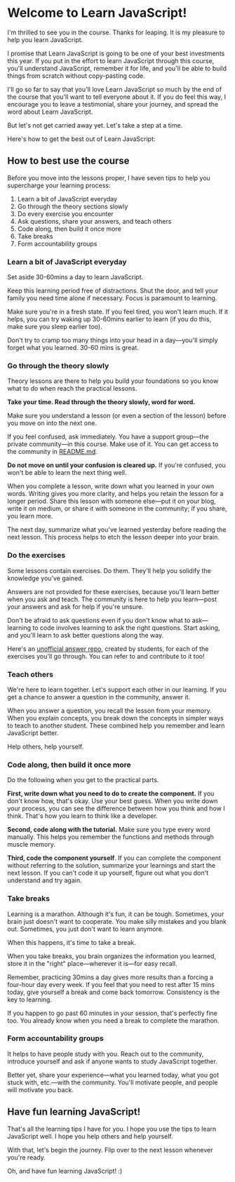 # Welcome to Learn JavaScript!

I'm thrilled to see you in the course. Thanks for leaping. It is my pleasure to help you learn JavaScript.

I promise that Learn JavaScript is going to be one of your best investments this year. If you put in the effort to learn JavaScript through this course, you'll understand JavaScript, remember it for life, and you'll be able to build things from scratch without copy-pasting code.

I'll go so far to say that you'll love Learn JavaScript so much by the end of the course that you'll want to tell everyone about it. If you do feel this way, I encourage you to leave a testimonial, share your journey, and spread the word about Learn JavaScript.

But let's not get carried away yet. Let's take a step at a time.

Here's how to get the best out of Learn JavaScript:

## How to best use the course

Before you move into the lessons proper, I have seven tips to help you supercharge your learning process:

1. Learn a bit of JavaScript everyday
2. Go through the theory sections slowly
3. Do every exercise you encounter
4. Ask questions, share your answers, and teach others
5. Code along, then build it once more
6. Take breaks
7. Form accountability groups

### Learn a bit of JavaScript everyday

Set aside 30-60mins a day to learn JavaScript.

Keep this learning period free of distractions. Shut the door, and tell your family you need time alone if necessary. Focus is paramount to learning.

Make sure you're in a fresh state. If you feel tired, you won't learn much. If it helps, you can try waking up 30-60mins earlier to learn (if you do this, make sure you sleep earlier too).

Don't try to cramp too many things into your head in a day—you'll simply forget what you learned. 30-60 mins is great.

### Go through the theory slowly

Theory lessons are there to help you build your foundations so you know what to do when reach the practical lessons.

**Take your time. Read through the theory slowly, word for word.**

Make sure you understand a lesson (or even a section of the lesson) before you move on into the next one.

If you feel confused, ask immediately. You have a support group—the private community—in this course. Make use of it. You can get access to the community in [README.md](../README.md).

**Do not move on until your confusion is cleared up.** If you're confused, you won't be able to learn the next thing well.

When you complete a lesson, write down what you learned in your own words. Writing gives you more clarity, and helps you retain the lesson for a longer period. Share this lesson with someone else—put it on your blog, write it on medium, or share it with someone in the community; if you share, you learn more.

The next day, summarize what you've learned yesterday before reading the next lesson. This process helps to etch the lesson deeper into your brain.

### Do the exercises

Some lessons contain exercises. Do them. They'll help you solidify the knowledge you've gained.

Answers are not provided for these exercises, because you'll learn better when you ask and teach. The community is here to help you learn—post your answers and ask for help if you're unsure.

Don't be afraid to ask questions even if you don't know what to ask—learning to code involves learning to ask the right questions. Start asking, and you'll learn to ask better questions along the way.

Here's an [unofficial answer repo](https://github.com/chiangs/jsf-solutions), created by students, for each of the exercises you'll go through. You can refer to and contribute to it too!

### Teach others

We're here to learn together. Let's support each other in our learning. If you get a chance to answer a question in the community, answer it.

When you answer a question, you recall the lesson from your memory. When you explain concepts, you break down the concepts in simpler ways to teach to another student. These combined help you remember and learn JavaScript better.

Help others, help yourself.

### Code along, then build it once more

Do the following when you get to the practical parts.

**First, write down what you need to do to create the component.** If you don't know how, that's okay. Use your best guess. When you write down your process, you can see the difference between how you think and how I think. That's how you learn to think like a developer.

**Second, code along with the tutorial.** Make sure you type every word manually. This helps you remember the functions and methods through muscle memory.

**Third, code the component yourself**. If you can complete the component without referring to the solution, summarize your learnings and start the next lesson. If you can't code it up yourself, figure out what you don't understand and try again.

### Take breaks

Learning is a marathon. Although it's fun, it can be tough. Sometimes, your brain just doesn't want to cooperate. You make silly mistakes and you blank out. Sometimes, you just don't want to learn anymore.

When this happens, it's time to take a break.

When you take breaks, you brain organizes the information you learned, store it in the "right" place—wherever it is—for easy recall.

Remember, practicing 30mins a day gives more results than a forcing a four-hour day every week. If you feel that you need to rest after 15 mins today, give yourself a break and come back tomorrow. Consistency is the key to learning.

If you happen to go past 60 minutes in your session, that's perfectly fine too. You already know when you need a break to complete the marathon.

### Form accountability groups

It helps to have people study with you. Reach out to the community, introduce yourself and ask if anyone wants to study JavaScript together.

Better yet, share your experience—what you learned today, what you got stuck with, etc.—with the community. You'll motivate people, and people will motivate you back.

## Have fun learning JavaScript!

That's all the learning tips I have for you. I hope you use the tips to learn JavaScript well. I hope you help others and help yourself.

With that, let's begin the journey. Flip over to the next lesson whenever you're ready.

Oh, and have fun learning JavaScript! :)
